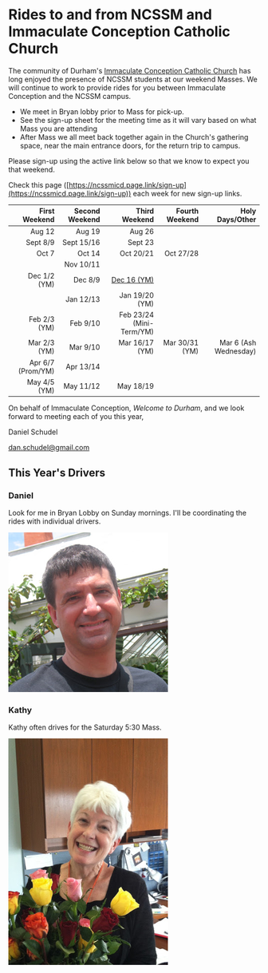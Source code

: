 # Rides to and from NCSSM and Immaculate Conception Catholic Church

The community of Durham's [Immaculate Conception Catholic Church](http://icdurham.org/) has long enjoyed the 
presence of NCSSM students at our weekend Masses. We will continue to work to provide rides for you between
Immaculate Conception and the NCSSM campus.

* We meet in Bryan lobby prior to Mass for pick-up.
* See the sign-up sheet for the meeting time as it will vary based on what Mass you are attending
* After Mass we all meet back together again in the Church's gathering space, near the main entrance doors, for the return trip to campus.

Please sign-up using the active link below so that we know to expect you that weekend.

Check this page ([https://ncssmicd.page.link/sign-up](https://ncssmicd.page.link/sign-up))
each week for new sign-up links.

|First Weekend      |Second Weekend |Third Weekend            |Fourth Weekend  |Holy Days/Other         |
|------------------:|--------------:|------------------------:|---------------:|-----------------------:|
|Aug  12            |Aug 19         |Aug 26                   |                |                        |
|Sept  8/9          |Sept 15/16     |Sept 23                  |                |                        |
|Oct   7            |Oct  14        |Oct  20/21               |Oct 27/28       |                        |
|                   |Nov  10/11     |                         |                |                        |
|Dec   1/2 (YM)     |Dec   8/9      |[Dec  16 (YM)](https://www.signupgenius.com/go/10c0b4cafa82ba13-december9)          |                |                        |
|                   |Jan  12/13     |Jan  19/20 (YM)          |                |                        |
|Feb   2/3 (YM)     |Feb   9/10     |Feb  23/24 (Mini-Term/YM)|                |                        |
|Mar   2/3 (YM)     |Mar   9/10     |Mar  16/17 (YM)          |Mar   30/31 (YM)|Mar 6 (Ash Wednesday)   |
|Apr   6/7 (Prom/YM)|Apr  13/14     |                         |                |                        |
|May   4/5 (YM)     |May  11/12     |May  18/19               |                |                        |


On behalf of Immaculate Conception, *Welcome to Durham*, and we look forward to meeting each of you this year,

Daniel Schudel

[dan.schudel@gmail.com](mailto:dan.schudel@gmail.com)

## This Year's Drivers

### Daniel

Look for me in Bryan Lobby on Sunday mornings. I'll be coordinating the rides with individual drivers.

![Daniel](Images/daniel.jpg "Daniel")

### Kathy

Kathy often drives for the Saturday 5:30 Mass.

![Kathy](Images/kathy.jpg "Kathy")
